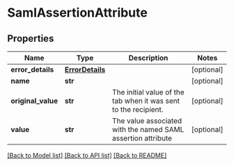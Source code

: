 # SamlAssertionAttribute

## Properties
Name | Type | Description | Notes
------------ | ------------- | ------------- | -------------
**error_details** | [**ErrorDetails**](ErrorDetails.md) |  | [optional] 
**name** | **str** |  | [optional] 
**original_value** | **str** | The initial value of the tab when it was sent to the recipient.  | [optional] 
**value** | **str** | The value associated with the named SAML assertion attribute | [optional] 

[[Back to Model list]](../README.md#documentation-for-models) [[Back to API list]](../README.md#documentation-for-api-endpoints) [[Back to README]](../README.md)


